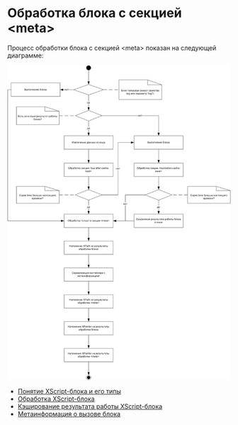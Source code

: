 # Обработка блока с секцией \<meta\>

Процесс обработки блока с секцией \<meta\> показан на следующей диаграмме:

![](../_assets/request-handling-block-with-meta.png)

* [Понятие XScript-блока и его типы](../concepts/block-ov.md)
* [Обработка XScript-блока](../concepts/block-handling-ov.md)
* [Кэширование результата работы XScript-блока](../concepts/block-results-caching.md)
* [Метаинформация о вызове блока](../concepts/meta.md)